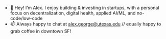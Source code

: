 - 👋 Hey! I’m Alex. I enjoy building & investing in startups, with a personal focus on decentralization, digital health, applied AI/ML, and no-code/low-code
- 📫 Always happy to chat at alex.george@utexas.edu // equally happy to grab coffee in downtown SF!
